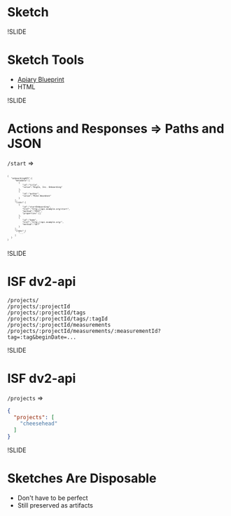 # Sketch

!SLIDE

# Sketch Tools

- [Apiary Blueprint](https://apiblueprint.org/)
- HTML

!SLIDE

# Actions and Responses => Paths and JSON

`/start` =>

<pre class="code-wrapper" style="font-size: 0.4em;">
<code class="json hls">
{
   "onboardingAPI":{
      "metadata":[
         {
            "id":"title",
            "value":"BigCo, Inc. Onboarding"
         },
         {
            "id":"author",
            "value":"Mike Amundsen"
         }
      ],
      "links":[
         {
            "id":"startOnboarding",
            "href":"http://api.example.org/start",
            "method":"POST",
            "properties":[]
         },
         {
            "id":"home",
            "href":"http://api.example.org/",
            "method":"GET"
         }
      ],
      "items":[
         "..."
      ]
   }
}
</code>
</pre>

!SLIDE

# ISF dv2-api

```plaintext
/projects/
/projects/:projectId
/projects/:projectId/tags
/projects/:projectId/tags/:tagId
/projects/:projectId/measurements
/projects/:projectId/measurements/:measurementId?tag=:tag&beginDate=...
```

!SLIDE

# ISF dv2-api

`/projects` =>

```json
{
  "projects": [
    "cheesehead"
  ]
}
```

!SLIDE

# Sketches Are Disposable

- Don't have to be perfect
- Still preserved as artifacts


